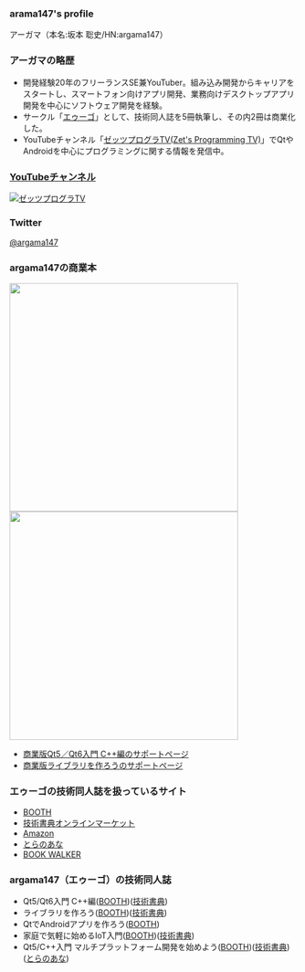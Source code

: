 ### arama147's profile

アーガマ（本名:坂本 聡史/HN:argama147）

### アーガマの略歴

* 開発経験20年のフリーランスSE兼YouTuber。組み込み開発からキャリアをスタートし、スマートフォン向けアプリ開発、業務向けデスクトップアプリ開発を中心にソフトウェア開発を経験。
* サークル「[エゥーゴ](https://eugo.booth.pm/)」として、技術同人誌を5冊執筆し、その内2冊は商業化した。
* YouTubeチャンネル「[ゼッツプログラTV(Zet's Programming TV)](https://www.youtube.com/channel/UCK4cX4AtA7dIIjqFc1q6bTg)」でQtやAndroidを中心にプログラミングに関する情報を発信中。

### [YouTubeチャンネル](https://www.youtube.com/channel/UCK4cX4AtA7dIIjqFc1q6bTg)

[![ゼッツプログラTV](https://user-images.githubusercontent.com/5881452/159637360-ab2106c8-bb1e-4b5e-8cdd-26d2f8751c1a.png)](https://www.youtube.com/channel/UCK4cX4AtA7dIIjqFc1q6bTg)

### Twitter

[@argama147](https://twitter.com/argama147)

### argama147の商業本

<img src="https://user-images.githubusercontent.com/5881452/151079667-3a0f5009-4284-47fe-9fe9-1c00dddfd232.png" height="400px"> <img src="https://user-images.githubusercontent.com/5881452/99791975-c4e78600-2b69-11eb-8e48-6a2bc8281ce3.jpg" height="400px">

* [商業版Qt5／Qt6入門 C++編のサポートページ](https://github.com/argama147/qt5qt6cppbook) 
* [商業版ライブラリを作ろうのサポートページ](https://github.com/argama147/lets_make_library)

### エゥーゴの技術同人誌を扱っているサイト

* [BOOTH](https://eugo.booth.pm/)
* [技術書典オンラインマーケット](https://techbookfest.org/organization/43220004)
* [Amazon](https://www.amazon.co.jp/s?i=digital-text&rh=p_27%3Aargama147&s=relevancerank&text=argama147&ref=dp_byline_sr_ebooks_1)
* [とらのあな](https://ecs.toranoana.jp/tora/ec/cot/circle/2UPA2C6Q8V7Md06Pd687/all/)
* [BOOK WALKER](https://bookwalker.jp/author/139363/)

### argama147（エゥーゴ）の技術同人誌

* Qt5/Qt6入門 C++編([BOOTH](https://eugo.booth.pm/items/3045661))([技術書典](https://techbookfest.org/product/4534960490807296?productVariantID=5472816721821696))
* ライブラリを作ろう([BOOTH](https://eugo.booth.pm/items/2368447))([技術書典](https://techbookfest.org/product/5108106740629504?productVariantID=6672786418302976))
* QtでAndroidアプリを作ろう([BOOTH](https://eugo.booth.pm/items/1565906))
* 家庭で気軽に始めるIoT入門([BOOTH](https://eugo.booth.pm/items/1312558))([技術書典](https://techbookfest.org/product/4977750322446336?productVariantID=5659216549249024))
* Qt5/C++入門 マルチプラットフォーム開発を始めよう([BOOTH](https://eugo.booth.pm/items/1042093))([技術書典](https://techbookfest.org/product/4924540912140288?productVariantID=6365386482122752))([とらのあな](https://ecs.toranoana.jp/tora/ec/item/040030858034/))
